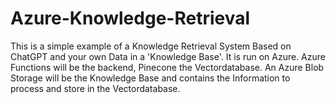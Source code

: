 # Azure-Knowledge-Retrieval

This is a simple example of a Knowledge Retrieval System Based on ChatGPT and your own Data in a 'Knowledge Base'. It is run on Azure.
Azure Functions will be the backend, Pinecone the Vectordatabase. An Azure Blob Storage will be the Knowledge Base and contains the Information to process and store in the Vectordatabase.

